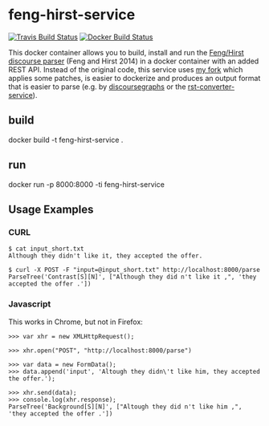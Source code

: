 # feng-hirst-service

[![Travis Build Status](https://travis-ci.org/NLPbox/feng-hirst-service.svg?branch=master)](https://travis-ci.org/NLPbox/feng-hirst-service)
[![Docker Build Status](https://img.shields.io/docker/cloud/build/nlpbox/feng-hirst-service.svg)](https://hub.docker.com/r/nlpbox/feng-hirst-service)

This docker container allows you to build, install and run the
[Feng/Hirst discourse parser](http://www.cs.toronto.edu/~weifeng/software.html)
(Feng and Hirst 2014) in a docker container with an added REST API.
Instead of the original code, this service uses [my fork](https://github.com/arne-cl/feng-hirst-rst-parser)
which applies some patches, is easier to dockerize and produces an output
format that is easier to parse (e.g. by [discoursegraphs](https://github.com/arne-cl/discoursegraphs)
or the [rst-converter-service](https://arne-cl@github.com/NLPbox/rst-converter-service)).

## build

docker build -t feng-hirst-service .

## run

docker run -p 8000:8000 -ti feng-hirst-service

## Usage Examples

### CURL

```
$ cat input_short.txt
Although they didn't like it, they accepted the offer.

$ curl -X POST -F "input=@input_short.txt" http://localhost:8000/parse
ParseTree('Contrast[S][N]', ["Although they did n't like it ,", 'they accepted the offer .'])
```

### Javascript

This works in Chrome, but not in Firefox:

```
>>> var xhr = new XMLHttpRequest();

>>> xhr.open("POST", "http://localhost:8000/parse")

>>> var data = new FormData();
>>> data.append('input', 'Altough they didn\'t like him, they accepted the offer.');

>>> xhr.send(data);
>>> console.log(xhr.response);
ParseTree('Background[S][N]', ["Altough they did n't like him ,", 'they accepted the offer .'])
```
